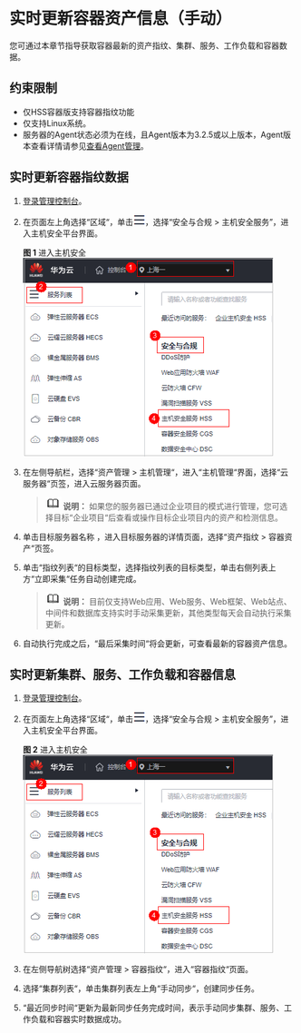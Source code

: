 # 实时更新容器资产信息（手动）<a name="hss_01_0478"></a>

您可通过本章节指导获取容器最新的资产指纹、集群、服务、工作负载和容器数据。

## 约束限制<a name="section1854716547329"></a>

-   仅HSS容器版支持容器指纹功能
-   仅支持Linux系统。
-   服务器的Agent状态必须为在线，且Agent版本为3.2.5或以上版本，Agent版本查看详情请参见[查看Agent管理](查看Agent管理.md)。

## 实时更新容器指纹数据<a name="section13762547143119"></a>

1.  [登录管理控制台](https://console.huaweicloud.com/?locale=zh-cn)。
2.  在页面左上角选择“区域“，单击![](figures/zh-cn_image_0000001517317834.png)，选择“安全与合规 \> 主机安全服务”，进入主机安全平台界面。

    **图 1**  进入主机安全<a name="hss_01_0234_fig1855613765114"></a>  
    ![](figures/进入主机安全.png "进入主机安全")

3.  在左侧导航栏，选择“资产管理  \>  主机管理“，进入“主机管理“界面，选择“云服务器“页签，进入云服务器页面。

    >![](public_sys-resources/icon-note.gif) **说明：** 
    >如果您的服务器已通过企业项目的模式进行管理，您可选择目标“企业项目“后查看或操作目标企业项目内的资产和检测信息。

4.  单击目标服务器名称 ，进入目标服务器的详情页面，选择“资产指纹  \>  容器资产“页签。
5.  单击“指纹列表“的目标类型，选择指纹列表的目标类型，单击右侧列表上方“立即采集“任务自动创建完成。

    >![](public_sys-resources/icon-note.gif) **说明：** 
    >目前仅支持Web应用、Web服务、Web框架、Web站点、中间件和数据库支持实时手动采集更新，其他类型每天会自动执行采集更新。

6.  自动执行完成之后，“最后采集时间“将会更新，可查看最新的容器资产信息。

## 实时更新集群、服务、工作负载和容器信息<a name="section1881110454131"></a>

1.  [登录管理控制台](https://console.huaweicloud.com/?locale=zh-cn)。
2.  在页面左上角选择“区域“，单击![](figures/zh-cn_image_0000001517317834.png)，选择“安全与合规 \> 主机安全服务”，进入主机安全平台界面。

    **图 2**  进入主机安全<a name="hss_01_0234_fig1855613765114_1"></a>  
    ![](figures/进入主机安全.png "进入主机安全")

3.  在左侧导航树选择“资产管理  \>  容器指纹“，进入“容器指纹“页面。
4.  选择“集群列表“，单击集群列表左上角“手动同步“，创建同步任务。
5.  “最近同步时间“更新为最新同步任务完成时间，表示手动同步集群、服务、工作负载和容器实时数据成功。

